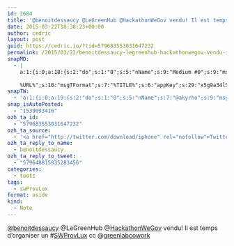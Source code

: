 ```yaml
---
id: 2684
title: '@benoitdessaucy @LeGreenHub @HackathonWeGov vendu! Il est temps d&rsquo;organiser un #SWProvLux cc @greenlabcowork'
date: 2015-03-22T18:38:23+00:00
author: cedric
layout: post
guid: https://cedric.io/?tid=579683553031647232
permalink: /2015/03/22/benoitdessaucy-legreenhub-hackathonwegov-vendu-il-est-temps-dorganiser-un-swprovlux-cc-greenlabcowork/
snapMD:
  - |
    a:1:{i:0;a:18:{s:2:"do";s:1:"0";s:5:"nName";s:9:"Medium #0";s:9:"msgFormat";s:19:"%FULLTEXT%
    
    %URL%";s:10:"msgTFormat";s:7:"%TITLE%";s:6:"appKey";s:29:"x5g9a34l5z294i5y2q284e4g54454";s:6:"appSec";s:85:"d3h0a44e4s2b4i5u2r234m5f5b4v2l5q2a444h574347464a454x2w20374447494c484b4w2c464f5u2d4z2";s:8:"inclTags";s:1:"1";s:7:"fltrsOn";i:0;s:5:"fltrs";a:0:{}s:7:"proxyOn";i:0;s:7:"useSURL";i:0;s:1:"v";i:350;s:4:"publ";s:1:"0";s:11:"accessToken";s:65:"2353413aa5437433e5648ccf74a16119308317c52d1a24d8ed99f26add037528a";s:12:"appAppUserID";s:65:"104b21fd8da79171a6e7bf800d03b4b761204f242935e05d2d86850a6b1635f77";s:14:"appAppUserName";s:26:"Cédric Bousmanne (akyrho)";s:13:"appAppUserURL";s:26:"https://medium.com/@akyrho";s:7:"pubList";a:0:{}}}
snapTW:
  - 'a:1:{i:0;a:19:{s:2:"do";s:1:"0";s:5:"nName";s:7:"@akyrho";s:9:"msgFormat";s:26:"%TITLE%. %EXCERPT% - %URL%";s:6:"appKey";s:55:"x5g9a8325v2y475r3c4m48584n53446p423r3r5u3e356j5j3k4r2p3";s:6:"appSec";s:105:"d3h0a94o46415u594v3q5l5n5l4r4x474x4j484o473u4i5w2m4k494z2k344n306n5r3l5v2s554p4n3p3k45495c3z4v4d3m3u5w525";s:7:"fltrsOn";i:0;s:5:"fltrs";a:0:{}s:7:"proxyOn";i:0;s:7:"useSURL";i:0;s:1:"v";i:350;s:5:"twURL";s:25:"http://twitter.com/akyrho";s:11:"accessToken";s:50:"6678782-Eyg60SCeh7762DEIsYtTPD5GVeOuSN8ATMdF2Lpppe";s:14:"accessTokenSec";s:45:"PgGDCbcYLJnR5esZjY9ID72A33mUNCYnQwaQTBsojSJNa";s:5:"tw140";i:0;s:10:"riComments";s:1:"1";s:11:"riCommentsM";s:1:"1";s:12:"riCommentsAA";s:1:"1";s:8:"attchImg";s:1:"1";s:9:"wpImgSize";s:4:"full";}}'
snap_isAutoPosted:
  - "1539093416"
ozh_ta_id:
  - "579683553031647232"
ozh_ta_source:
  - '<a href="http://twitter.com/download/iphone" rel="nofollow">Twitter for iPhone</a>'
ozh_ta_reply_to_name:
  - benoitdessaucy
ozh_ta_reply_to_tweet:
  - "579648815835283456"
categories:
  - toots
tags:
  - swProvLux
format: aside
kind:
  - Note
---
```

<span class="username username_linked">@<a href="https://twitter.com/benoitdessaucy" title="Benoit Dessaucy">benoitdessaucy</a></span> @LeGreenHub <span class="username username_linked">@<a href="https://twitter.com/HackathonWeGov" title="Hackathon Open Data">HackathonWeGov</a></span> vendu! Il est temps d&rsquo;organiser un <span class="hashtag hashtag_local">#<a href="https://cedric.io/tag/swprovlux/">SWProvLux</a> cc <span class="username username_linked">@<a href="https://twitter.com/greenlabcowork" title="Greenlab Coworking">greenlabcowork</a></span></p>